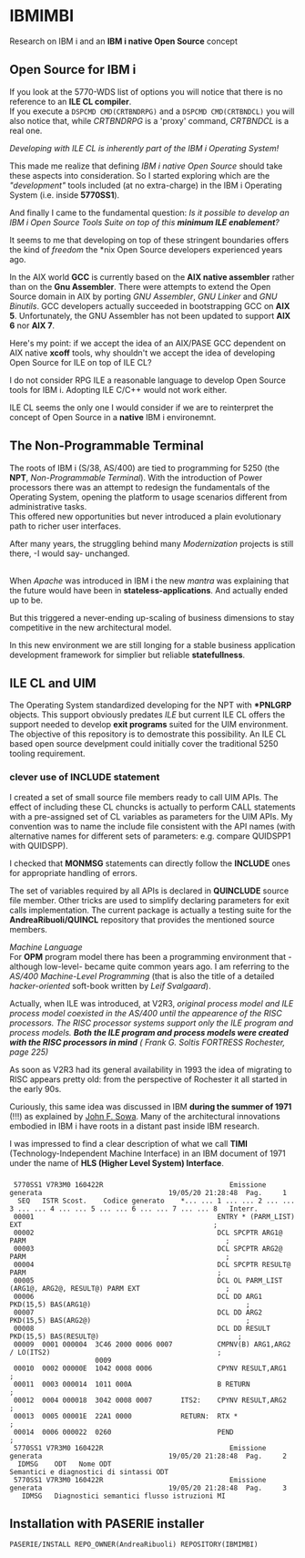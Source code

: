 # IBMIMBI
Research on IBM i and an **IBM i native Open Source** concept

## Open Source for IBM i
If you look at the 5770-WDS list of options you will notice that there is no reference to an **ILE CL compiler**. 
<br/>If you execute a `DSPCMD CMD(CRTBNDRPG)` and a `DSPCMD CMD(CRTBNDCL)` you will also notice that, while *CRTBNDRPG* is a 'proxy' command, *CRTBNDCL* is a real one.

*Developing with ILE CL is inherently part of the IBM i Operating System!*

This made me realize that defining *IBM i native Open Source* should take these aspects into consideration. So I started exploring which are the *\"development\"* tools included (at no extra-charge) in the IBM i Operating System (i.e. inside **5770SS1**).

And finally I came to the fundamental question: *Is it possible to develop an IBM i Open Source Tools Suite on top of this **minimum ILE enablement**?*

It seems to me that developing on top of these stringent boundaries offers the kind of *freedom* the \*nix Open Source developers experienced years ago.


In the AIX world **GCC** is currently based on the **AIX native assembler** rather than on the **Gnu Assembler**. There were attempts to extend the Open Source domain in AIX by porting *GNU Assembler*, *GNU Linker* and *GNU Binutils*. GCC developers actually succeeded in bootstrapping GCC on **AIX 5**. Unfortunately, the GNU Assembler has not been updated to support **AIX 6** nor **AIX 7**. 

Here's my point: if we accept the idea of an AIX/PASE GCC dependent on AIX native **xcoff** tools, why shouldn't we accept the idea of developing Open Source for ILE on top of ILE CL?

I do not consider RPG ILE a reasonable language to develop Open Source tools for IBM i. Adopting ILE C/C++ would not work either. 

ILE CL seems the only one I would consider if we are to reinterpret the concept of Open Source in a  **native** IBM i environemnt.    


## The Non\-Programmable Terminal
The roots of IBM i (S/38, AS/400) are tied to programming for 5250 
(the **NPT**, *Non\-Programmable Terminal*). 
With the introduction of Power processors there was an attempt to redesign the fundamentals of the Operating System, opening the platform to usage scenarios different from administrative tasks. 
<br/>This offered new opportunities but never introduced a plain evolutionary path to richer user interfaces. 

After many years, the struggling behind many *Modernization* projects is still there, -I would say- unchanged.
 
<br/>When *Apache* was introduced in IBM i the new *mantra* was explaining that the future would have been in **stateless\-applications**. And actually ended up to be. 

But this triggered a never\-ending up\-scaling of business dimensions to stay competitive in the new architectural model.

In this new environment we are still longing for a stable business application development framework for simplier but reliable **statefullness**. 


## ILE CL and UIM
The Operating System standardized developing for the NPT with **\*PNLGRP** objects.
This support obviously predates *ILE* but current ILE CL offers the support needed to develop **exit programs** suited for the UIM environment. The objective of this repository is to demostrate this possibility. An ILE CL based open source develpment could initially cover the traditional 5250 tooling requirement. 

### clever use of INCLUDE statement
I created a set of small source file members ready to call UIM APIs. 
The effect of including these CL chuncks is actually to perform CALL statements with a pre-assigned set of CL variables as parameters for the UIM APIs.
My convention was to name the include file consistent with the API  names (with alternative names for different sets of parameters: e.g. compare QUIDSPP1 with QUIDSPP).

I checked that **MONMSG** statements can directly follow the **INCLUDE** ones for appropriate handling of errors.

The set of variables required by all APIs is declared in **QUINCLUDE** source file member. Other tricks are used to simplify declaring parameters for exit calls implementation. The current package is actually a testing suite for the **AndreaRibuoli/QUINCL** repository that provides the mentioned source members.


*Machine Language*
<br/>For **OPM** program model there has been a programming environment that -although low\-level- became quite common years ago. I am referring to the *AS/400 Machine\-Level Programming* (that is also the title of a detailed *hacker\-oriented* soft\-book written by *Leif Svalgaard*).

Actually, when ILE was introduced, at V2R3, *original process model and ILE process model coexisted in the AS/400 until the appearence of the RISC processors. The RISC processor systems support only the ILE program and process models. **Both the ILE program and process models were created with the RISC processors in mind** ( Frank G. Soltis FORTRESS Rochester, page 225)*

As soon as V2R3 had its general availability in 1993 the idea of migrating to RISC appears pretty old: from the perspective of Rochester it all started in the early 90s.

Curiously, this same idea was discussed in IBM **during the summer of 1971** (!!!) as explained by [John F. Sowa](http://www.jfsowa.com/computer/). Many of the architectural innovations embodied in IBM i have roots in a distant past inside IBM research. 

I was impressed to find a clear description of what we call **TIMI** (Technology-Independent Machine Interface) in an IBM document of 1971 under the name of **HLS (Higher Level System) Interface**.

###

```
 5770SS1 V7R3M0 160422R                               Emissione generata                               19/05/20 21:28:48  Pag.     1
  SEQ   ISTR Scost.    Codice generato    *... ... 1 ... ... 2 ... ... 3 ... ... 4 ... ... 5 ... ... 6 ... ... 7 ... ... 8   Interr.
 00001                                             ENTRY * (PARM_LIST) EXT                                               ;        
 00002                                             DCL SPCPTR ARG1@ PARM                                                 ;        
 00003                                             DCL SPCPTR ARG2@ PARM                                                 ;        
 00004                                             DCL SPCPTR RESULT@ PARM                                               ;        
 00005                                             DCL OL PARM_LIST (ARG1@, ARG2@, RESULT@) PARM EXT                     ;        
 00006                                             DCL DD ARG1 PKD(15,5) BAS(ARG1@)                                      ;        
 00007                                             DCL DD ARG2 PKD(15,5) BAS(ARG2@)                                      ;        
 00008                                             DCL DD RESULT PKD(15,5) BAS(RESULT@)                                  ;        
 00009  0001 000004  3C46 2000 0006 0007           CMPNV(B) ARG1,ARG2 / LO(ITS2)                                         ;        
                     0009                                                                                                         
 00010  0002 00000E  1042 0008 0006                CPYNV RESULT,ARG1                                                     ;        
 00011  0003 000014  1011 000A                     B RETURN                                                              ;        
 00012  0004 000018  3042 0008 0007       ITS2:    CPYNV RESULT,ARG2                                                     ;        
 00013  0005 00001E  22A1 0000            RETURN:  RTX *                                                                 ;        
 00014  0006 000022  0260                          PEND                                                                  ;        
 5770SS1 V7R3M0 160422R                               Emissione generata                               19/05/20 21:28:48  Pag.     2
  IDMSG    ODT   Nome ODT                                          Semantici e diagnostici di sintassi ODT                        
 5770SS1 V7R3M0 160422R                               Emissione generata                               19/05/20 21:28:48  Pag.     3
   IDMSG   Diagnostici semantici flusso istruzioni MI                                                                            
```

## Installation with PASERIE installer

```
PASERIE/INSTALL REPO_OWNER(AndreaRibuoli) REPOSITORY(IBMIMBI)
```

